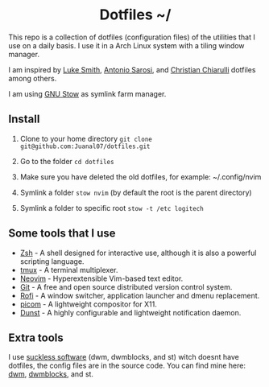 <h1 align="center">Dotfiles ~/</h1>

This repo is a collection of dotfiles (configuration files) of the utilities that I use on a daily basis.
I use it in a Arch Linux system with a tiling window manager.

I am inspired by [Luke Smith](https://github.com/LukeSmithxyz), [Antonio Sarosi](https://github.com/antoniosarosi), and [Christian Chiarulli](https://github.com/ChristianChiarulli) dotfiles among others.

I am using [GNU Stow](https://www.gnu.org/software/stow/) as symlink farm manager.

## Install

1. Clone to your home directory `git clone git@github.com:Juanal07/dotfiles.git`

2. Go to the folder `cd dotfiles`

3. Make sure you have deleted the old dotfiles, for example: ~/.config/nvim

4. Symlink a folder `stow nvim` (by default the root is the parent directory)

5. Symlink a folder to specific root `stow -t /etc logitech`

## Some tools that I use

- [Zsh](https://github.com/zsh-users/zsh) - A shell designed for interactive use, although it is also a powerful scripting language.
- [tmux](https://github.com/tmux/tmux) - A terminal multiplexer.
- [Neovim](https://github.com/neovim/neovim) - Hyperextensible Vim-based text editor.
- [Git](https://github.com/git/git) - A free and open source distributed version control system.
- [Rofi](https://github.com/davatorium/rofi) - A window switcher, application launcher and dmenu replacement.
- [picom](https://github.com/yshui/picom) - A lightweight compositor for X11.
- [Dunst](https://github.com/dunst-project/dunst) - A highly configurable and lightweight notification daemon.

## Extra tools

I use [suckless software](https://suckless.org/) (dwm, dwmblocks, and st) witch doesnt have dotfiles, the config files are in the source code.
You can find mine here:
[dwm](https://github.com/Juanal07/dwm), [dwmblocks](https://github.com/Juanal07/dwmblocks), and st.
